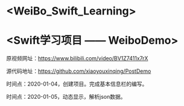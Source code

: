 # <WeiBo_Swift_Learning>
# <Swift学习项目 —— WeiboDemo>

原视频网址：https://www.bilibili.com/video/BV1Z7411x7rX

源代码地址：https://github.com/xiaoyouxinqing/PostDemo

时间点：2020-01-04，创建项目。完成基本信息栏的编写。

时间点：2020-01-05，动态显示，解析json数据。